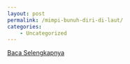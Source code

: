 ```yaml
---
layout: post
permalink: /mimpi-bunuh-diri-di-laut/
categories:
    - Uncategorized
---
```


[Baca Selengkapnya](/09)